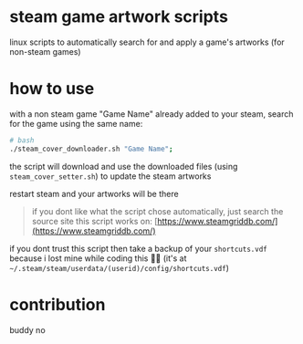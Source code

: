 # steam game artwork scripts
linux scripts to automatically search for and apply a game's artworks (for non-steam games)

# how to use
with a non steam game "Game Name" already added to your steam, search for the game using the same name:
```bash
# bash
./steam_cover_downloader.sh "Game Name";
```

the script will download and use the downloaded files (using `steam_cover_setter.sh`) to update the steam artworks

restart steam and your artworks will be there

> if you dont like what the script chose automatically, just search the source site this script works on: [https://www.steamgriddb.com/](https://www.steamgriddb.com/)

if you dont trust this script then take a backup of your `shortcuts.vdf` because i lost mine while coding this 🙏🥀 (it's at `~/.steam/steam/userdata/(userid)/config/shortcuts.vdf`)

# contribution
buddy no
